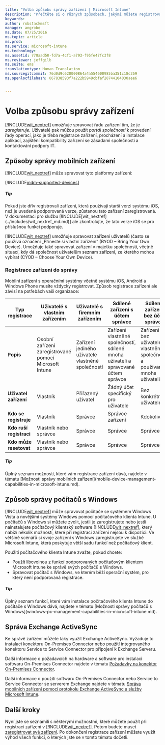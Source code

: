 ```yaml
---
title: "Volba způsobu správy zařízení | Microsoft Intune"
description: "Přečtěte si o různých způsobech, jakými můžete registrovat a spravovat zařízení."
keywords: 
author: robstackmsft
manager: angrobe
ms.date: 07/25/2016
ms.topic: article
ms.prod: 
ms.service: microsoft-intune
ms.technology: 
ms.assetid: 770aad50-fd7a-4cf1-a793-f95fe47fc3f8
ms.reviewer: jeffgilb
ms.suite: ems
translationtype: Human Translation
ms.sourcegitcommit: 76d0d9c620000864a4a554600985ba351c18d359
ms.openlocfilehash: 067838593f7a222b5949cbfaf20744104030aee6


---
```


# Volba způsobu správy zařízení
[!INCLUDE[wit_nextref](../includes/wit_nextref_md.md)] umožňuje spravovat řadu zařízení tím, že je *zaregistruje*. Uživatelé pak můžou použít *portál společnosti* k provedení řady operací, jako je třeba registrace zařízení, procházení a instalace aplikací, zajištění kompatibility zařízení se zásadami společnosti a kontaktování podpory IT.

## Způsoby správy mobilních zařízení
[!INCLUDE[wit_nextref](../includes/wit_nextref_md.md)] může spravovat tyto platformy zařízení:

[!INCLUDE[mdm-supported-devices](../includes/mdm-supported-devices.md)]

<div class="alert alert-tip">
  <h5><span class="icon-tip"></span> Tip</h5>
  <p>Pokud jste dřív registrovali zařízení, která používají starší verzi systému iOS, než je uvedená podporovaná verze, zůstanou tato zařízení zaregistrovaná. V dokumentaci pro službu [!INCLUDE[wit_nextref](../includes/wit_nextref_md.md)] ale zkontrolujte, že tato verze iOS se pro příslušnou funkci podporuje.</p>
</div>

[!INCLUDE[wit_nextref](../includes/wit_nextref_md.md)] umožňuje spravovat zařízení uživatelů (často se používá označení „Přineste si vlastní zařízení“ (BYOD – Bring Your Own Device). Umožňuje také spravovat zařízení v majetku společnosti, včetně situací, kdy dá společnost uživatelům seznam zařízení, ze kterého mohou vybírat (CYOD – Choose Your Own Device).

### Registrace zařízení do správy
Mobilní zařízení s operačními systémy včetně systému iOS, Android a Windows Phone musíte vždycky registrovat. Způsob registrace zařízení ale závisí na potřebách vaší organizace:

|Typ registrace|Uživatelé s vlastním zařízením|Uživatelé s firemním zařízením|Sdílené zařízení s účtem správce|Sdílené zařízení bez účtu správce|
|-------------------|--------|--------|--------------------------------------|----------------------------------------|
|**Popis**|Osobní zařízení zaregistrované pomocí Microsoft Intune|Zařízení jediného uživatele vlastněné společností|Zařízení vlastněné společností, sdílené mnoha uživateli a spravované účtem správce|Zařízení bez uživatele vlastněné společností a používané mnoha uživateli|
|**Uživatel zařízení**|Vlastník|Přiřazený uživatel|Žádný účet specifický pro uživatele|Bez konkrétního uživatele|
|**Kdo se registruje**|Vlastník|Správce|Správce zařízení|Kdokoliv|
|**Kdo ruší registraci**|Vlastník nebo správce|Správce|Správce|Správce|
|**Kdo může resetovat**|Vlastník nebo správce|Správce|Správce|Správce|

<div class="alert alert-tip">
  <h5><span class="icon-tip"></span> Tip</h5>
  <p>Úplný seznam možností, které vám registrace zařízení dává, najdete v tématu [Možnosti správy mobilních zařízení](mobile-device-management-capabilities-in-microsoft-intune.md).</p>
</div>



## Způsob správy počítačů s Windows
[!INCLUDE[wit_nextref](../includes/wit_nextref_md.md)] může spravovat počítače se systémem Windows Vista a novějšími systémy Windows pomocí počítačového klienta Intune. U počítačů s Windows si můžete zvolit, jestli je zaregistrujete nebo jestli nainstalujete počítačový klientský software [!INCLUDE[wit_nextref](../includes/wit_nextref_md.md)], který nabízí několik možností, které při registraci zařízení nejsou k dispozici. Ve většině scénářů si svoje zařízení s Windows zaregistrujete ve službě Microsoft Intune, která poskytuje větší sadu funkcí než počítačový klient.

Použití počítačového klienta Intune zvažte, pokud chcete:
<ul>
<li>Použít libovolnou z funkcí podporovaných počítačovým klientem Microsoft Intune ke správě svých počítačů s Windows.</li>
<li>Spravovat počítač s Windows, ve kterém běží operační systém, pro který není podporovaná registrace.</li>
</ul>

<div class="alert alert-tip">
  <h5><span class="icon-tip"></span> Tip</h5>
  <p>Úplný seznam funkcí, které vám instalace počítačového klienta Intune do počítače s Windows dává, najdete v tématu [Možnosti správy počítačů s Windows](windows-pc-management-capabilities-in-microsoft-intune.md).</p>
</div>

## Správa Exchange ActiveSync
Ke správě zařízení můžete taky využít Exchange ActiveSync. Vyžaduje to instalaci konektoru On-Premises Connector nebo použití integrovaného konektoru Service to Service Connector pro připojení k Exchange Serveru.

Další informace o požadavcích na hardware a software pro instalaci softwaru On-Premises Connector najdete v tématu [Požadavky na konektor On-Premises Connector](/intune/deploy-use/intune-on-premises-exchange-connector#requirements-for-the-on-premises-connector).

Další informace o použití softwaru On-Premises Connector nebo Service to Service Connector se serverem Exchange najdete v tématu [Správa mobilních zařízení pomocí protokolu Exchange ActiveSync a služby Microsoft Intune](/intune/deploy-use/mobile-device-management-with-exchange-activesync-and-microsoft-intune).



## Další kroky
Nyní jste se seznámili s některými možnostmi, které můžete použít při registraci zařízení v [!INCLUDE[wit_nextref](../includes/wit_nextref_md.md)]. Potom budete muset [zaregistrovat svá zařízení](/intune/deploy-use/enroll-devices-in-microsoft-intune). Po dokončení registrace zařízení můžete využít výhod všech funkcí, o kterých jste se v tomto tématu dočetli. <!--lindavr: There's a logical flaw in our "get to know/get started" content. You can take the path in this topic or you can take the path in the What to know before your get started topic. And they don't cover the same ground. -->



<!--HONumber=Jul16_HO4-->


